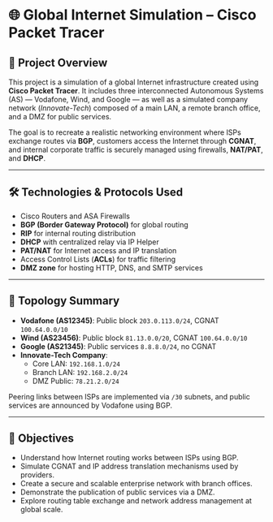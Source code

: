 # 🌐 Global Internet Simulation – Cisco Packet Tracer

## 📌 Project Overview

This project is a simulation of a global Internet infrastructure created using **Cisco Packet Tracer**. It includes three interconnected Autonomous Systems (AS) — Vodafone, Wind, and Google — as well as a simulated company network (*Innovate-Tech*) composed of a main LAN, a remote branch office, and a DMZ for public services.

The goal is to recreate a realistic networking environment where ISPs exchange routes via **BGP**, customers access the Internet through **CGNAT**, and internal corporate traffic is securely managed using firewalls, **NAT/PAT**, and **DHCP**.

---

## 🛠 Technologies & Protocols Used

- Cisco Routers and ASA Firewalls  
- **BGP (Border Gateway Protocol)** for global routing  
- **RIP** for internal routing distribution  
- **DHCP** with centralized relay via IP Helper  
- **PAT/NAT** for Internet access and IP translation  
- Access Control Lists (**ACLs**) for traffic filtering  
- **DMZ zone** for hosting HTTP, DNS, and SMTP services  

---

## 🧩 Topology Summary

- **Vodafone (AS12345)**: Public block `203.0.113.0/24`, CGNAT `100.64.0.0/10`  
- **Wind (AS23456)**: Public block `81.13.0.0/20`, CGNAT `100.64.0.0/10`  
- **Google (AS21345)**: Public services `8.8.8.0/24`, no CGNAT  
- **Innovate-Tech Company**:  
  - Core LAN: `192.168.1.0/24`  
  - Branch LAN: `192.168.2.0/24`  
  - DMZ Public: `78.21.2.0/24`  

Peering links between ISPs are implemented via `/30` subnets, and public services are announced by Vodafone using BGP.

---

## 🎯 Objectives

- Understand how Internet routing works between ISPs using BGP.  
- Simulate CGNAT and IP address translation mechanisms used by providers.  
- Create a secure and scalable enterprise network with branch offices.  
- Demonstrate the publication of public services via a DMZ.  
- Explore routing table exchange and network address management at global scale.  
